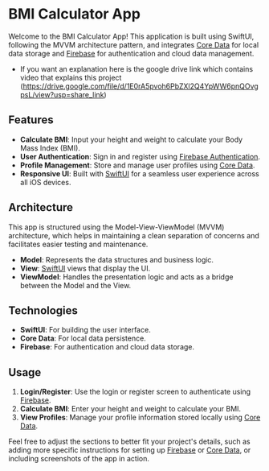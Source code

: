 # BMI Calculator App

Welcome to the BMI Calculator App! This application is built using SwiftUI, following the MVVM architecture pattern, and integrates [Core Data](https://developer.apple.com/documentation/coredata) for local data storage and [Firebase](https://firebase.google.com/) for authentication and cloud data management.
- If you want an explanation here is the google drive link which contains video that explains this project (https://drive.google.com/file/d/1E0rA5pvoh6PbZXl2Q4YpWW6pnQOvgpsL/view?usp=share_link)


## Features

- **Calculate BMI**: Input your height and weight to calculate your Body Mass Index (BMI).
- **User Authentication**: Sign in and register using [Firebase Authentication](https://firebase.google.com/docs/auth).
- **Profile Management**: Store and manage user profiles using [Core Data](https://developer.apple.com/documentation/coredata).
- **Responsive UI**: Built with [SwiftUI](https://developer.apple.com/documentation/swiftui) for a seamless user experience across all iOS devices.

## Architecture

This app is structured using the Model-View-ViewModel (MVVM) architecture, which helps in maintaining a clean separation of concerns and facilitates easier testing and maintenance.

- **Model**: Represents the data structures and business logic.
- **View**: [SwiftUI](https://developer.apple.com/documentation/swiftui) views that display the UI.
- **ViewModel**: Handles the presentation logic and acts as a bridge between the Model and the View.

## Technologies

- **SwiftUI**: For building the user interface.
- **Core Data**: For local data persistence.
- **Firebase**: For authentication and cloud data storage.

## Usage

1. **Login/Register**: Use the login or register screen to authenticate using [Firebase](https://firebase.google.com/).
2. **Calculate BMI**: Enter your height and weight to calculate your BMI.
3. **View Profiles**: Manage your profile information stored locally using [Core Data](https://developer.apple.com/documentation/coredata).


Feel free to adjust the sections to better fit your project's details, such as adding more specific instructions for setting up [Firebase](https://firebase.google.com/) or [Core Data](https://developer.apple.com/documentation/coredata), or including screenshots of the app in action. 
